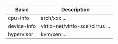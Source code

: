 
| Basic         | Description                                     |
| ------------- | ----------------------------------------------- |
| cpu-info      |  arch/xxx ...                                   |
| device-info   |  virtio-net/virtio-scsi/cirrus ...              |
| hypervisor    |  kvm/xen ...                                    |

